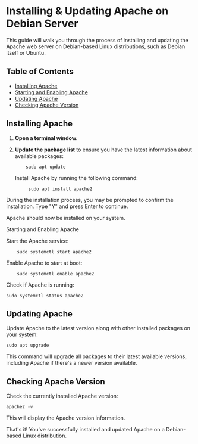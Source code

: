 # Installing & Updating Apache on Debian Server

This guide will walk you through the process of installing and updating the Apache web server on Debian-based Linux distributions, such as Debian itself or Ubuntu.

## Table of Contents
- [Installing Apache](#installing-apache)
- [Starting and Enabling Apache](#starting-and-enabling-apache)
- [Updating Apache](#updating-apache)
- [Checking Apache Version](#checking-apache-version)

## Installing Apache

1. **Open a terminal window.**

2. **Update the package list** to ensure you have the latest information about available packages:
 
           sudo apt update

   Install Apache by running the following command:



            sudo apt install apache2

 During the installation process, you may be prompted to confirm the installation. Type "Y" and press Enter to continue.

 Apache should now be installed on your system.

Starting and Enabling Apache

  Start the Apache service:

 

        sudo systemctl start apache2

Enable Apache to start at boot:



        sudo systemctl enable apache2

Check if Apache is running:



    sudo systemctl status apache2

## Updating Apache

   Update Apache to the latest version along with other installed packages on your system:

 

    sudo apt upgrade
    
This command will upgrade all packages to their latest available versions, including Apache if there's a newer version available.

## Checking Apache Version

Check the currently installed Apache version:


    apache2 -v

 This will display the Apache version information.

That's it! You've successfully installed and updated Apache on a Debian-based Linux distribution.


